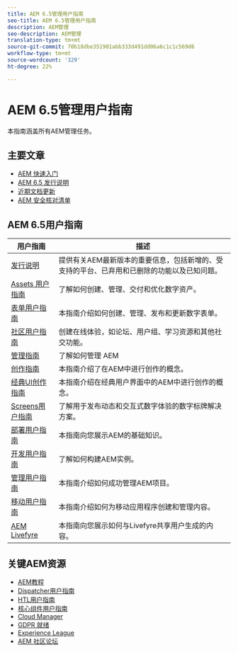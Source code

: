 ```yaml
---
title: AEM 6.5管理用户指南
seo-title: AEM 6.5管理用户指南
description: AEM管理
seo-description: AEM管理
translation-type: tm+mt
source-git-commit: 70b18dbe351901abb333d491dd06a6c1c1c569d6
workflow-type: tm+mt
source-wordcount: '329'
ht-degree: 22%

---
```



# AEM 6.5管理用户指南

本指南涵盖所有AEM管理任务。

## 主要文章

* [AEM 快速入门](https://helpx.adobe.com/experience-manager/get-started.html)
* [AEM 6.5 发行说明](/help/release-notes/home.md)
* [近期文档更新](https://helpx.adobe.com/experience-manager/documentation-updates.html)
* [AEM 安全核对清单](/help/sites-administering/security-checklist.md)

## AEM 6.5用户指南

| 用户指南 | 描述 |
|--- |---|
| [发行说明](/help/release-notes/home.md) | 提供有关AEM最新版本的重要信息，包括新增的、受支持的平台、已弃用和已删除的功能以及已知问题。 |
| [Assets 用户指南](/help/assets/home.md) | 了解如何创建、管理、交付和优化数字资产。 |
| [表单用户指南](/help/forms/home.md) | 本指南介绍如何创建、管理、发布和更新数字表单。 |
| [社区用户指南](/help/communities/home.md) | 创建在线体验，如论坛、用户组、学习资源和其他社交功能。 |
| [管理指南](/help/sites-administering/home.md) | 了解如何管理 AEM |
| [创作指南](/help/sites-authoring/home.md) | 本指南介绍了在AEM中进行创作的概念。 |
| [经典UI创作指南](/help/sites-classic-ui-authoring/home.md) | 本指南介绍在经典用户界面中的AEM中进行创作的概念。 |
| [Screens用户指南](https://docs.adobe.com/content/help/en/experience-manager-screens/user-guide/aem-screens-introduction.html) | 了解用于发布动态和交互式数字体验的数字标牌解决方案。 |
| [部署用户指南](/help/sites-deploying/home.md) | 本指南向您展示AEM的基础知识。 |
| [开发用户指南](/help/sites-developing/home.md) | 了解如何构建AEM实例。 |
| [管理用户指南](/help/managing/home.md) | 本指南介绍如何成功管理AEM项目。 |
| [移动用户指南](/help/mobile/home.md) | 本指南介绍如何为移动应用程序创建和管理内容。 |
| [AEM Livefyre](https://docs.adobe.com/content/help/en/livefyre/using/home.html) | 本指南向您展示如何与Livefyre共享用户生成的内容。 |

## 关键AEM资源

* [AEM教程](https://helpx.adobe.com/experience-manager/kt/index/aem-6-4-videos.html)
* [Dispatcher用户指南](https://docs.adobe.com/content/help/en/experience-manager-dispatcher/using/dispatcher.html)
* [HTL用户指南](https://docs.adobe.com/content/help/zh-Hans/experience-manager-htl/using/overview.html)
* [核心组件用户指南](https://docs.adobe.com/content/help/zh-Hans/experience-manager-core-components/using/introduction.html)
* [Cloud Manager](https://docs.adobe.com/content/help/zh-Hans/experience-manager-cloud-manager/using/introduction-to-cloud-manager.html)
* [GDPR 就绪](/help/managing/data-protection-and-privacy.md)
* [Experience League](https://guided.adobe.com/?promoid=K42KVXHD&amp;mv=other#solutions/experience-manager)
* [AEM 社区论坛](https://forums.adobe.com/community/experience-cloud/marketing-cloud/experience-manager)